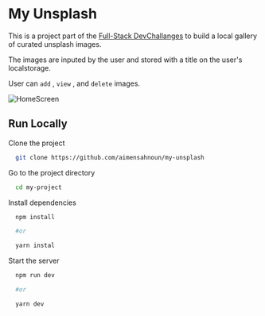 # My Unsplash
This is a project part of the [Full-Stack DevChallanges](https://devchallenges.io/paths/full-stack-developer) to build a local gallery of curated unsplash images.

The images are inputed by the user and stored with a title on the user's localstorage.

User can `add` , `view` , and `delete` images.

![HomeScreen](https://user-images.githubusercontent.com/62159014/202555292-69c0c232-d0cc-4738-b4d2-9c930db688dd.png)

## Run Locally

Clone the project

```bash
  git clone https://github.com/aimensahnoun/my-unsplash
```

Go to the project directory

```bash
  cd my-project
```

Install dependencies

```bash
  npm install

  #or

  yarn instal
```

Start the server

```bash
  npm run dev

  #or

  yarn dev

```
